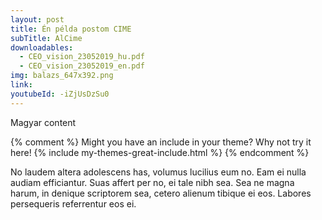 ```yaml
---
layout: post
title: Én példa postom CIME
subTitle: AlCime
downloadables:
  - CEO_vision_23052019_hu.pdf
  - CEO_vision_23052019_en.pdf
img: balazs_647x392.png
link:
youtubeId: -iZjUsDzSu0
---
```


Magyar content

{% comment %}
Might you have an include in your theme? Why not try it here!
{% include my-themes-great-include.html %}
{% endcomment %}

No laudem altera adolescens has, volumus lucilius eum no. Eam ei nulla audiam efficiantur. Suas affert per no, ei tale nibh sea. Sea ne magna harum, in denique scriptorem sea, cetero alienum tibique ei eos. Labores persequeris referrentur eos ei.
